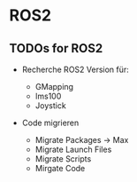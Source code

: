 # ROS2

## TODOs for ROS2

- Recherche ROS2 Version für:
    - GMapping
    - lms100
    - Joystick

- Code migrieren
    - Migrate Packages -> Max
    - Migrate Launch Files
    - Migrate Scripts
    - Mirgate Code